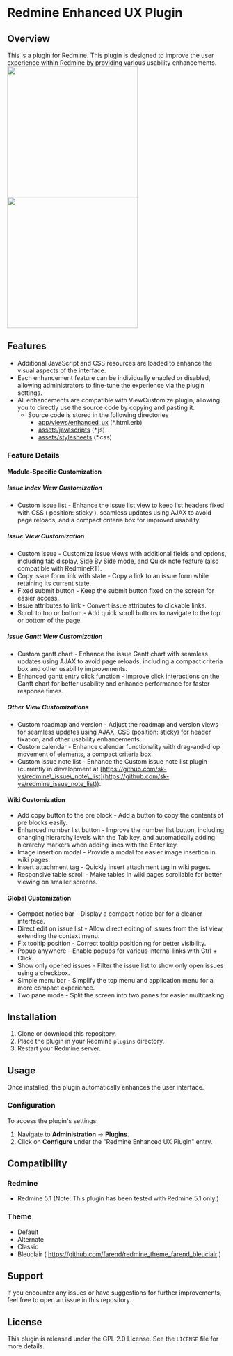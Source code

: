 # Redmine Enhanced UX Plugin

## Overview

This is a plugin for Redmine. This plugin is designed to improve the user experience within Redmine by providing various usability enhancements.  
<a href=doc/images/issue_index_example.png><image src=doc/images/issue_index_example.png width=300></a>
<a href=doc/images/issue_example.png><image src=doc/images/issue_example.png width=300></a>

## Features

- Additional JavaScript and CSS resources are loaded to enhance the visual aspects of the interface.
- Each enhancement feature can be individually enabled or disabled, allowing administrators to fine-tune the experience via the plugin settings.
- All enhancements are compatible with ViewCustomize plugin, allowing you to directly use the source code by copying and pasting it.
    - Source code is stored in the following directories
        - [app/views/enhanced_ux]() (*.html.erb)
        - [assets/javascripts]() (*.js)
        - [assets/stylesheets]() (*.css)

### Feature Details

#### Module-Specific Customization

##### Issue Index View Customization

- Custom issue list - Enhance the issue list view to keep list headers fixed with CSS ( position: sticky ), seamless updates using AJAX to avoid page reloads, and a compact criteria box for improved usability.

##### Issue View Customization

- Custom issue - Customize issue views with additional fields and options, including tab display, Side By Side mode, and Quick note feature (also compatible with RedmineRT).
- Copy issue form link with state - Copy a link to an issue form while retaining its current state.
- Fixed submit button - Keep the submit button fixed on the screen for easier access.
- Issue attributes to link - Convert issue attributes to clickable links.
- Scroll to top or bottom - Add quick scroll buttons to navigate to the top or bottom of the page.

##### Issue Gantt View Customization

- Custom gantt chart - Enhance the issue Gantt chart with seamless updates using AJAX to avoid page reloads, including a compact criteria box and other usability improvements.
- Enhanced gantt entry click function - Improve click interactions on the Gantt chart for better usability and enhance performance for faster response times.

##### Other View Customizations

- Custom roadmap and version - Adjust the roadmap and version views for seamless updates using AJAX, CSS (position: sticky) for header fixation, and other usability enhancements.
- Custom calendar - Enhance calendar functionality with drag-and-drop movement of elements, a compact criteria box.
- Custom issue note list - Enhance the Custom issue note list plugin (currently in development at  [https://github.com/sk-ys/redmine\_issue\_note\_list](https://github.com/sk-ys/redmine_issue_note_list)).

#### Wiki Customization

- Add copy button to the pre block - Add a button to copy the contents of pre blocks easily.
- Enhanced number list button - Improve the number list button, including changing hierarchy levels with the Tab key, and automatically adding hierarchy markers when adding lines with the Enter key.
- Image insertion modal - Provide a modal for easier image insertion in wiki pages.
- Insert attachment tag - Quickly insert attachment tag in wiki pages.
- Responsive table scroll - Make tables in wiki pages scrollable for better viewing on smaller screens.

#### Global Customization

- Compact notice bar - Display a compact notice bar for a cleaner interface.
- Direct edit on issue list - Allow direct editing of issues from the list view, extending the context menu.
- Fix tooltip position - Correct tooltip positioning for better visibility.
- Popup anywhere - Enable popups for various internal links with Ctrl + Click.
- Show only opened issues - Filter the issue list to show only open issues using a checkbox.
- Simple menu bar - Simplify the top menu and application menu for a more compact experience.
- Two pane mode - Split the screen into two panes for easier multitasking.

## Installation

1. Clone or download this repository.
2. Place the plugin in your Redmine `plugins` directory.
3. Restart your Redmine server.

## Usage

Once installed, the plugin automatically enhances the user interface.

### Configuration

To access the plugin's settings:

1. Navigate to **Administration** → **Plugins**.
2. Click on **Configure** under the "Redmine Enhanced UX Plugin" entry.

## Compatibility

### Redmine

- Redmine 5.1 (Note: This plugin has been tested with Redmine 5.1 only.)

### Theme

- Default
- Alternate
- Classic
- Bleuclair ( https://github.com/farend/redmine_theme_farend_bleuclair )

## Support

If you encounter any issues or have suggestions for further improvements, feel free to open an issue in this repository.

## License

This plugin is released under the GPL 2.0 License. See the `LICENSE` file for more details.


